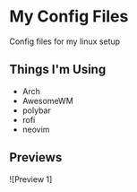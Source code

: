 # My Config Files
Config files for my linux setup

## Things I'm Using
- Arch
- AwesomeWM
- polybar
- rofi
- neovim

## Previews
![Preview 1]

